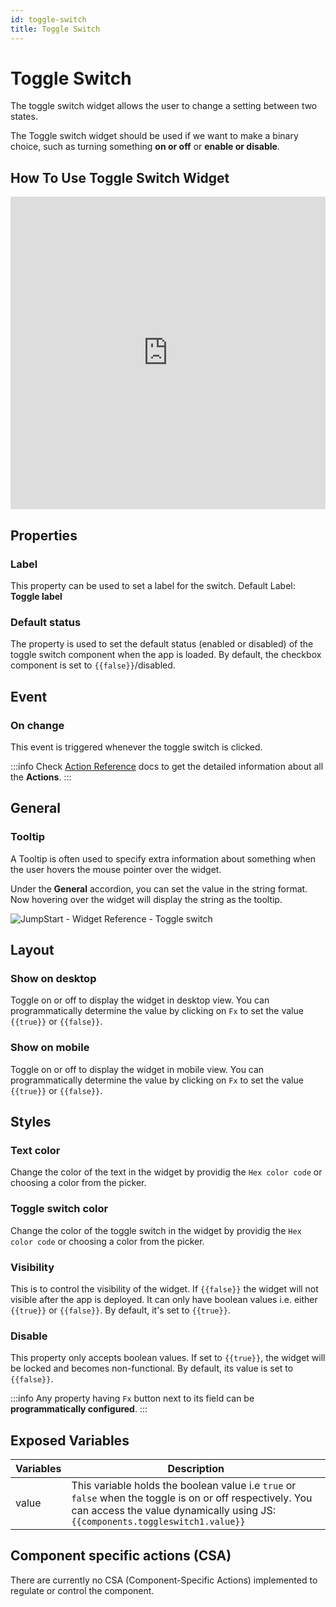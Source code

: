 ```yaml
---
id: toggle-switch
title: Toggle Switch
---
```

# Toggle Switch

The toggle switch widget allows the user to change a setting between two states.

The Toggle switch widget should be used if we want to make a binary choice, such as turning something **on or off** or **enable or disable**.

## How To Use Toggle Switch Widget

<iframe height="500" src="https://www.youtube.com/embed/NtP_9YC0hXs" title="Toggle Switch Widget" frameborder="0" allowfullscreen width="100%"></iframe>

## Properties

### Label

This property can be used to set a label for the switch. Default Label: **Toggle label**

### Default status

The property is used to set the default status (enabled or disabled) of the toggle switch component when the app is loaded. By default, the checkbox component is set to `{{false}}`/disabled.

## Event

### On change
This event is triggered whenever the toggle switch is clicked.

:::info
Check [Action Reference](/docs/category/actions-reference) docs to get the detailed information about all the **Actions**.
:::

## General
### Tooltip

A Tooltip is often used to specify extra information about something when the user hovers the mouse pointer over the widget.

Under the <b>General</b> accordion, you can set the value in the string format. Now hovering over the widget will display the string as the tooltip.

<div style={{textAlign: 'center'}}>

<img className="screenshot-full" src="/img/tooltip.png" alt="JumpStart - Widget Reference - Toggle switch" />

</div>

## Layout

### Show on desktop

Toggle on or off to display the widget in desktop view. You can programmatically determine the value by clicking on `Fx` to set the value `{{true}}` or `{{false}}`.
### Show on mobile

Toggle on or off to display the widget in mobile view. You can programmatically determine the value by clicking on `Fx` to set the value `{{true}}` or `{{false}}`.

## Styles

### Text color

Change the color of the text in the widget by providig the `Hex color code` or choosing a color from the picker.

### Toggle switch color

Change the color of the toggle switch in the widget by providig the `Hex color code` or choosing a color from the picker.

### Visibility

This is to control the visibility of the widget. If `{{false}}` the widget will not visible after the app is deployed. It can only have boolean values i.e. either `{{true}}` or `{{false}}`. By default, it's set to `{{true}}`.

### Disable

This property only accepts boolean values. If set to `{{true}}`, the widget will be locked and becomes non-functional. By default, its value is set to `{{false}}`.

:::info
Any property having `Fx` button next to its field can be **programmatically configured**.
:::

## Exposed Variables

| Variables    | Description |
| ----------- | ----------- |
| value | This variable holds the boolean value i.e `true` or `false` when the toggle is on or off respectively. You can access the value dynamically using JS: `{{components.toggleswitch1.value}}`|

## Component specific actions (CSA)

There are currently no CSA (Component-Specific Actions) implemented to regulate or control the component.
